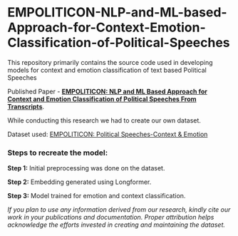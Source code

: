 # EMPOLITICON-NLP-and-ML-based-Approach-for-Context-Emotion-Classification-of-Political-Speeches

This repository primarily contains the source code used in developing models for context and emotion classification of text based Political Speeches

Published Paper - [**EMPOLITICON: NLP and ML Based Approach for Context and Emotion Classification of Political Speeches From Transcripts**](https://ieeexplore.ieee.org/document/10141612).

While conducting this research we had to create our own dataset.

Dataset used: [EMPOLITICON: Political Speeches-Context & Emotion](https://www.kaggle.com/datasets/efatazher/empoliticon-political-speeches-context-and-emotion)

### Steps to recreate the model:

**Step 1:** Initial preprocessing was done on the dataset.

**Step 2:** Embedding generated using Longformer.

**Step 3:** Model trained for emotion and context classification.

*If you plan to use any information derived from our research, kindly cite our work in your publications and documentation. Proper attribution helps acknowledge the efforts invested in creating and maintaining the dataset.*

